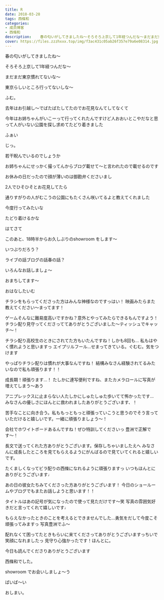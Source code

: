 ```yaml
---
title: R
date: 2018-03-28
tags: 西條和
categories: 
- 成员博客
- 西條和
description:    春の匂いがしてきましたね〜そろそろ上京して1年経つんだな〜まだまだ東京慣れてないな〜東京らしいところ行ってない...
cover: https://files.zzzhxxx.top/img/f3ac431c05ab26f357e79a6e08314.jpg 
---
```










春の匂いがしてきましたね〜











そろそろ上京して1年経つんだな〜









まだまだ東京慣れてないな〜











東京らしいところ行ってないしな〜







ふむ。










去年はお引越し〜でばたばたしてたのでお花見なんてしてなくて









今年はお姉ちゃんがいこーって行ってくれたんですけど人おおいとこやだなと思って人がいない公園を探し求めてたどり着きました













ふぁい









じっ。









若干睨んでいるのでしょうか













お姉ちゃんにせっかく撮ってんからブログ載せて〜と言われたので載せるのです













お休みの日だったので顔が薄いのは御勘弁くださいまし




















2人でひそひそとお花見してたら








通りすがりの人がむこうの公園にもたくさん咲いてるよと教えてくれました








今度行ってみたいな








たどり着けるかな













はてさて









このあと、18時半からお久しぶりのshowroom をします〜








いつぶりだろう？ 










ライブの話ブログの話春の話？







いろんなお話しましょ〜










おまちしてます〜











おはなしたいむ






チラシをもらってくださった方はみんな神様なのですっはい！
映画みたらまた教えてください〜まってます！





ゲームそんなに難易度高いですかね？意外とやってみたらできるもんですよう！
チラシ配り見守ってくださっててありがとうございました〜ティッシュでキャッチ〜！






チラシ配り高校生のときにされてた方もいたんですね！しかも8回も…
私もはやく慣れようと思いますっ
エイプリルフール…せまってきている。ぐむむ。気をつけます





やっぱりチラシ配りは慣れが大事なんですね！
結構みなさん経験されてるみたいなので私も頑張ります！！





成長期！頑張ります…！
たしかに連写便利ですね、またカメラロールに写真が増えてしまう〜あう






アニプレックスに止まらない人たしかにしゅたしゅた歩いてて怖かったです…
みなさんの優しさにほんとに救われましたありがとうございます、！







苦手なことに向き合う。私ももっともっと頑張っていこうと思うのでそう言っていただけると嬉しいです。一緒に頑張りましょう〜！








会社でホワイトボードあるんですね！ぜひ特訓してくださいっ
豊洲で正解です〜！







長文で送ってくれた方ありがとうございます。保存しちゃいましたえへ
みなさんに成長したところを見てもらえるようにがんばるので見ていてくれると嬉しいです。





たくましくなってビラ配りの西條になれるように頑張りますっ
いつもほんとにありがとうございます♩




あの日の彼女たちみてくださった方ありがとうございます！
今日のショールームやブログでもまたお話しようと思います！！







タイトルはあの記号が気になったので使って見ただけです〜笑
写真の雰囲気好きだと言ってくれて嬉しいです♩




もらえなかったときのことを考えるとできませんでした…勇気をだして今度こそ頑張ってみますっ
写真豊洲でふ〜





配れなくて困ってたときもらいに来てくださってありがとうございますっちいで笑顔になれましたっ
見守り心強かったです！ほんとに。










今日も読んでくださりありがとうございます







西條和でした。







showroom でお会いしましょ〜う








ばいば〜い









おしまい。


